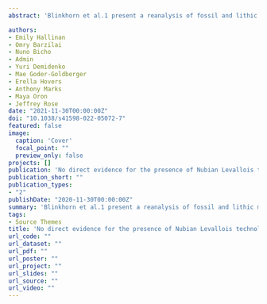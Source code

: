```yaml
---
abstract: 'Blinkhorn et al.1 present a reanalysis of fossil and lithic material from Garrod’s 1928 excavation at Shukbah Cave, identifying the presence of Nubian Levallois cores and points in direct association with a Neanderthal molar. The authors argue that this demonstrates the Nubian reduction strategy forms a part of the wider Middle Palaeolithic lithic repertoire, therefore its role as a cultural marker for Homo sapiens population movements is invalid. We raise the following four major concerns: (1) we question the assumptions made by the authors about the integrity and homogeneity of the Layer D assemblage and (2) the implications of this for the association of the Neanderthal tooth with any specific component of the assemblage, (3) we challenge the authors’ attribution of lithic material to Nubian Levallois technology according to its strict definition, and (4) we argue that the comparative data presented derive from a biased sample of sites. These points critically undermine the article’s conclusion that Shukbah’s Neanderthals made Nubian cores and thus the argument that Neanderthals might have made Nubian technology elsewhere is unsubstantiated.'

authors:
- Emily Hallinan
- Omry Barzilai
- Nuno Bicho
- Admin
- Yuri Demidenko
- Mae Goder-Goldberger
- Erella Hovers
- Anthony Marks
- Maya Oron
- Jeffrey Rose
date: "2021-11-30T00:00:00Z"
doi: "10.1038/s41598-022-05072-7"
featured: false
image:
  caption: 'Cover'
  focal_point: ""
  preview_only: false
projects: []
publication: 'No direct evidence for the presence of Nubian Levallois technology and its association with Neanderthals at Shukbah Cave'
publication_short: ""
publication_types:
- "2"
publishDate: "2020-11-30T00:00:00Z"
summary: 'Blinkhorn et al.1 present a reanalysis of fossil and lithic material from Garrod’s 1928 excavation at Shukbah Cave, identifying the presence of Nubian Levallois cores and points in direct association with a Neanderthal molar. The authors argue that this demonstrates the Nubian reduction strategy forms a part of the wider Middle Palaeolithic lithic repertoire, therefore its role as a cultural marker for Homo sapiens population movements is invalid. We raise the following four major concerns: (1) we question the assumptions made by the authors about the integrity and homogeneity of the Layer D assemblage and (2) the implications of this for the association of the Neanderthal tooth with any specific component of the assemblage, (3) we challenge the authors’ attribution of lithic material to Nubian Levallois technology according to its strict definition, and (4) we argue that the comparative data presented derive from a biased sample of sites. These points critically undermine the article’s conclusion that Shukbah’s Neanderthals made Nubian cores and thus the argument that Neanderthals might have made Nubian technology elsewhere is unsubstantiated.'
tags:
- Source Themes
title: 'No direct evidence for the presence of Nubian Levallois technology and its association with Neanderthals at Shukbah Cave'
url_code: ""
url_dataset: ""
url_pdf: ""
url_poster: ""
url_project: ""
url_slides: ""
url_source: ""
url_video: ""
---
```

